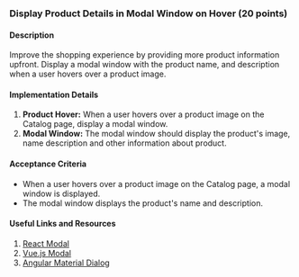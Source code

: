 ### Display Product Details in Modal Window on Hover (20 points)

#### Description

Improve the shopping experience by providing more product information upfront. Display a modal window with the product name, and description when a user hovers over a product image.

#### Implementation Details

1. **Product Hover:** When a user hovers over a product image on the Catalog page, display a modal window.
2. **Modal Window:** The modal window should display the product's image, name description and other information about product.

#### Acceptance Criteria

- When a user hovers over a product image on the Catalog page, a modal window is displayed.
- The modal window displays the product's name and description.

#### Useful Links and Resources

1. [React Modal](https://reactcommunity.org/react-modal/)
2. [Vue.js Modal](https://vuejs.org/v2/examples/modal.html)
3. [Angular Material Dialog](https://material.angular.io/components/dialog/overview)
